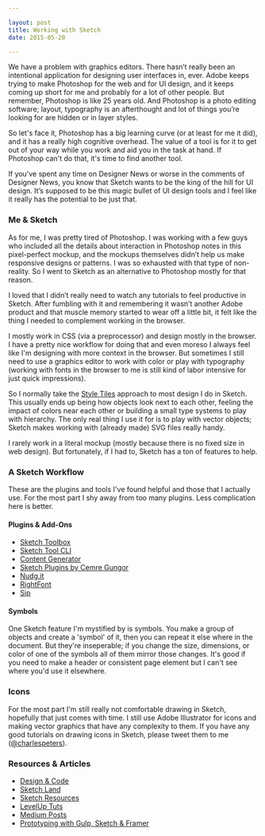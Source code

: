 ```yaml
---

layout: post
title: Working with Sketch
date: 2015-05-20

---
```


We have a problem with graphics editors. There hasn’t really been an intentional application for designing user interfaces in, ever. Adobe keeps trying to make Photoshop for the web and for UI design, and it keeps coming up short for me and probably for a lot of other people. But remember, Photoshop is like 25 years old. And Photoshop is a photo editing software; layout, typography is an afterthought and lot of things you’re looking for are hidden or in layer styles.

So let's face it, Photoshop has a big learning curve (or at least for me it did), and it has a really high cognitive overhead. The value of a tool is for it to get out of your way while you work and aid you in the task at hand. If Photoshop can't do that, it's time to find another tool.

If you’ve spent any time on Designer News or worse in the comments of Designer News, you know that Sketch wants to be the king of the hill for UI design. It’s supposed to be this magic bullet of UI design tools and I feel like it really has the potential to be just that.

### Me & Sketch 

As for me, I was pretty tired of Photoshop. I was working with a few guys who included all the details about interaction in Photoshop notes in this pixel-perfect mockup, and the mockups themselves didn’t help us make responsive designs or patterns. I was so exhausted with that type of non-reality. So I went to Sketch as an alternative to Photoshop mostly for that reason.

I loved that I didn’t really need to watch any tutorials to feel productive in Sketch. After fumbling with it and remembering it wasn’t another Adobe product and that muscle memory started to wear off a little bit, it felt like the thing I needed to complement working in the browser.

I mostly work in CSS (via a preprocessor) and design mostly in the browser. I have a pretty nice workflow for doing that and even moreso I always feel like I'm designing with more context in the browser. But sometimes I still need to use a graphics editor to work with color or play with typography (working with fonts in the browser to me is still kind of labor intensive for just quick impressions).

So I normally take the [Style Tiles](http://styletil.es/) approach to most design I do in Sketch. This usually ends up being how objects look next to each other, feeling the impact of colors near each other or building a small type systems to play with hierarchy. The only real thing I use it for is to play with vector objects; Sketch makes working with (already made) SVG files really handy.

I rarely work in a literal mockup (mostly because there is no fixed size in web design). But fortunately, if I had to, Sketch has a ton of features to help. 


### A Sketch Workflow

These are the plugins and tools I've found helpful and those that I actually use. For the most part I shy away from too many plugins. Less complication here is better. 

#### Plugins & Add-Ons
- [Sketch Toolbox](http://sketchtoolbox.com/)
- [Sketch Tool CLI](http://bohemiancoding.com/sketch/tool/)
- [Content Generator](https://github.com/timuric/Content-generator-sketch-plugin)
- [Sketch Plugins by Cemre Gungor](https://github.com/cemre/cemre-sketch-plugins)
- [Nudg.it](http://nudg.it/)
- [RightFont](http://rightfontapp.com/)
- [Sip](http://theolabrothers.com/sip) 

#### Symbols 
One Sketch feature I'm mystified by is symbols. You make a group of objects and create a 'symbol' of it, then you can repeat it else where in the document. But they're inseperable; if you change the size, dimensions, or color of one of the symbols all of them mirror those changes. It's good if you need to make a header or consistent page element but I can't see where you'd use it elsewhere.

### Icons
For the most part I'm still really not comfortable drawing in Sketch, hopefully that just comes with time. I still use Adobe Illustrator for icons and making vector graphics that have any complexity to them. If you have any good tutorials on drawing icons in Sketch, please tweet them to me ([@charlespeters](https://twitter.com/charlespeters)).

### Resources & Articles
- [Design & Code](https://designcode.io/sketch)
- [Sketch Land](http://sketch.land/)
- [Sketch Resources](http://learn.ustwo.com/sketch-resources/)
- [LevelUp Tuts](http://leveluptuts.com/tutorials/sketch-3-tutorials)
- [Medium Posts](https://medium.com/sketch-app)
- [Prototyping with Gulp, Sketch & Framer](http://www.darrinhenein.com/rapid-prototyping-part-one/)
